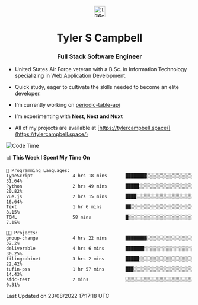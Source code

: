 <p align="center">
<a href="https://www.linkedin.com/in/t36campbell" target="blank"><img align="center" src="https://ik.imagekit.io/t36campbell/Portfolio/linkedin.png.original_m8bbGgPh6.png" alt="t36campbell" height="30" width="30" /></a>
</p>
<h1 align="center">Tyler S Campbell</h1>
<h3 align="center">Full Stack Software Engineer</h3>

* United States Air Force veteran with a B.Sc. in Information Technology specializing in Web Application Development. 

* Quick study, eager to cultivate the skills needed to become an elite developer.

* I’m currently working on [periodic-table-api](https://github.com/t36campbell/periodic-table-api)

* I’m experimenting with **Nest, Next and Nuxt**

* All of my projects are available at [https://tylercampbell.space/](https://tylercampbell.space/)

<!--START_SECTION:waka-->
![Code Time](http://img.shields.io/badge/Code%20Time-1%2C752%20hrs%2027%20mins-blue)

📊 **This Week I Spent My Time On** 

```text
💬 Programming Languages: 
TypeScript               4 hrs 18 mins       ████████░░░░░░░░░░░░░░░░░   31.64% 
Python                   2 hrs 49 mins       █████░░░░░░░░░░░░░░░░░░░░   20.82% 
Vue.js                   2 hrs 15 mins       ████░░░░░░░░░░░░░░░░░░░░░   16.64% 
Text                     1 hr 6 mins         ██░░░░░░░░░░░░░░░░░░░░░░░   8.15% 
TOML                     58 mins             █░░░░░░░░░░░░░░░░░░░░░░░░   7.15%

🐱‍💻 Projects: 
group-change             4 hrs 22 mins       ████████░░░░░░░░░░░░░░░░░   32.2% 
deliverable              4 hrs 6 mins        ███████░░░░░░░░░░░░░░░░░░   30.25% 
filingcabinet            3 hrs 2 mins        █████░░░░░░░░░░░░░░░░░░░░   22.42% 
tufin-pss                1 hr 57 mins        ███░░░░░░░░░░░░░░░░░░░░░░   14.43% 
sfdc-test                2 mins              ░░░░░░░░░░░░░░░░░░░░░░░░░   0.31%

```


 Last Updated on 23/08/2022 17:17:18 UTC
<!--END_SECTION:waka-->
